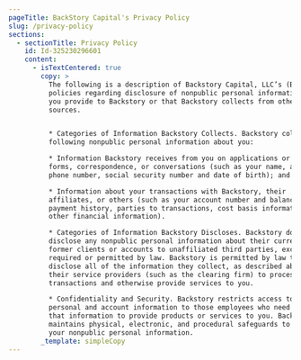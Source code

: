 ```yaml
---
pageTitle: BackStory Capital's Privacy Policy
slug: /privacy-policy
sections:
  - sectionTitle: Privacy Policy
    id: Id-325230296601
    content:
      - isTextCentered: true
        copy: >
          The following is a description of Backstory Capital, LLC’s (Backstory)
          policies regarding disclosure of nonpublic personal information that
          you provide to Backstory or that Backstory collects from other
          sources.


          * Categories of Information Backstory Collects. Backstory collects the
          following nonpublic personal information about you:

          * Information Backstory receives from you on applications or their
          forms, correspondence, or conversations (such as your name, address,
          phone number, social security number and date of birth); and

          * Information about your transactions with Backstory, their
          affiliates, or others (such as your account number and balance,
          payment history, parties to transactions, cost basis information, and
          other financial information).

          * Categories of Information Backstory Discloses. Backstory does not
          disclose any nonpublic personal information about their current or
          former clients or accounts to unaffiliated third parties, except as
          required or permitted by law. Backstory is permitted by law to
          disclose all of the information they collect, as described above, to
          their service providers (such as the clearing firm) to process your
          transactions and otherwise provide services to you.

          * Confidentiality and Security. Backstory restricts access to your
          personal and account information to those employees who need to know
          that information to provide products or services to you. Backstory
          maintains physical, electronic, and procedural safeguards to protect
          your nonpublic personal information.
        _template: simpleCopy
---
```


